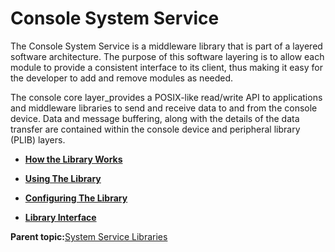 # Console System Service

The Console System Service is a middleware library that is part of a layered software architecture. The purpose of this software layering is to allow each module to provide a consistent interface to its client, thus making it easy for the developer to add and remove modules as needed.

The console core layer\_provides a POSIX-like read/write API to applications and middleware libraries to send and receive data to and from the console device. Data and message buffering, along with the details of the data transfer are contained within the console device and peripheral library \(PLIB\) layers.

-   **[How the Library Works](GUID-177E8C6B-6F6F-4E94-9096-38134597D79A.md)**  

-   **[Using The Library](GUID-B286925F-9A1D-4048-BC76-8CAB686D63AB.md)**  

-   **[Configuring The Library](GUID-99A3B7AF-E05E-4946-BBAD-4A4056FC1B7B.md)**  

-   **[Library Interface](GUID-4923B60C-900F-4BB5-91B7-CE4CA6ED4059.md)**  


**Parent topic:**[System Service Libraries](GUID-EA5ADDDE-73D5-43CB-B474-0752CA9A1A50.md)

